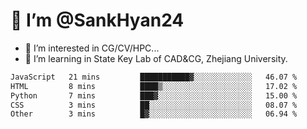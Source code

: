 # 👋 I’m @SankHyan24

- 👀 I’m interested in CG/CV/HPC...
- 🌱 I’m learning in State Key Lab of CAD&CG, Zhejiang University.

<!---
SankHyan24/SankHyan24 is a ✨ special ✨ repository because its `README.md` (this file) appears on your GitHub profile.
You can click the Preview link to take a look at your changes.
--->
<!--START_SECTION:waka-->

```txt
JavaScript   21 mins         ███████████▓░░░░░░░░░░░░░   46.07 %
HTML         8 mins          ████▒░░░░░░░░░░░░░░░░░░░░   17.02 %
Python       7 mins          ███▓░░░░░░░░░░░░░░░░░░░░░   15.00 %
CSS          3 mins          ██░░░░░░░░░░░░░░░░░░░░░░░   08.07 %
Other        3 mins          █▓░░░░░░░░░░░░░░░░░░░░░░░   06.94 %
```

<!--END_SECTION:waka-->
